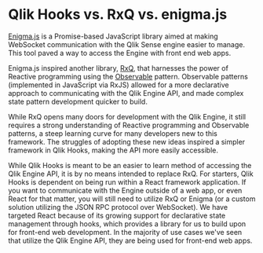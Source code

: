 # Qlik Hooks vs. RxQ vs. enigma.js

[Enigma.js](https://github.com/qlik-oss/enigma.js) is a Promise-based JavaScript library aimed at making WebSocket communication with the Qlik Sense engine easier to manage. This tool paved a way to access the Engine with front end web apps.

Enigma.js inspired another library, [RxQ](https://opensrc.axisgroup.com/rxq/docs/), that harnesses the power of Reactive programming using the [Observable](https://egghead.io/lessons/javascript-introducing-the-observable) pattern. Observable patterns (implemented in JavaScript via RxJS) allowed for a more declarative approach to communicating with the Qlik Engine API, and made complex state pattern development quicker to build.

While RxQ opens many doors for development with the Qlik Engine, it still requires a strong understanding of Reactive programming and Observable patterns, a steep learning curve for many developers new to this framework. The struggles of adopting these new ideas inspired a simpler framework in Qlik Hooks, making the API more easily accessible.

While Qlik Hooks is meant to be an easier to learn method of accessing the Qlik Engine API, it is by no means intended to replace RxQ. For starters, Qlik Hooks is dependent on being run within a React framework application. If you want to communicate with the Engine outside of a web app, or even React for that matter, you will still need to utilize RxQ or Enigma (or a custom solution utilizing the JSON RPC protocol over WebSocket). We have targeted React because of its growing support for declarative state management through hooks, which provides a library for us to build upon for front-end web development. In the majority of use cases we've seen that utilize the Qlik Engine API, they are being used for front-end web apps.
